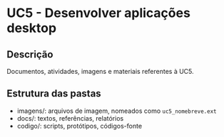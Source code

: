 # UC5 - Desenvolver aplicações desktop

## Descrição
Documentos, atividades, imagens e materiais referentes à UC5.

## Estrutura das pastas
- imagens/: arquivos de imagem, nomeados como `uc5_nomebreve.ext`
- docs/: textos, referências, relatórios
- codigo/: scripts, protótipos, códigos-fonte
